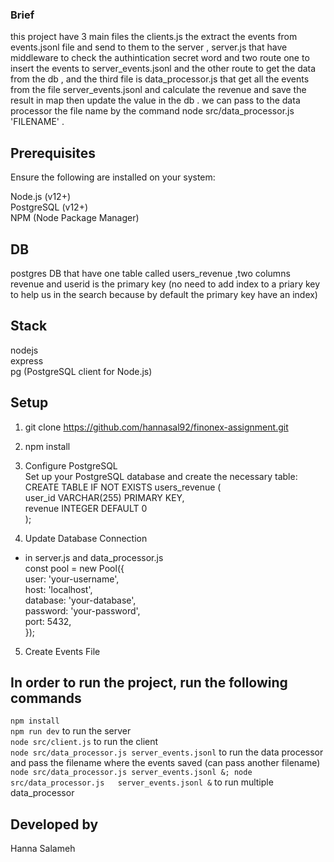 ### Brief
this project have 3 main files the clients.js the extract the events from events.jsonl file and send to them to the server , server.js that have middleware to check the authintication secret word and two route one to insert the events to server_events.jsonl and the other route to get the data from the db , and the third file is data_processor.js that get all the events from the file server_events.jsonl and calculate the revenue and save the result in map then update the value in the db . we can pass to the data processor the file name by the command node src/data_processor.js 'FILENAME' .

## Prerequisites
Ensure the following are installed on your system:

Node.js (v12+)  
PostgreSQL (v12+)  
NPM (Node Package Manager)  

## DB 
postgres DB that have one table called users_revenue ,two columns revenue and userid is the primary key (no need to add index to a priary key to help us in the search because by default the primary key have an index)

## Stack
nodejs  
express  
pg (PostgreSQL client for Node.js)  

## Setup
1. git clone https://github.com/hannasal92/finonex-assignment.git

2. npm install

3. Configure PostgreSQL  
Set up your PostgreSQL database and create the necessary table:  
CREATE TABLE IF NOT EXISTS users_revenue (  
    user_id VARCHAR(255) PRIMARY KEY,  
    revenue INTEGER DEFAULT 0  
);



4. Update Database Connection   
 - in server.js and data_processor.js  
const pool = new Pool({  
  user: 'your-username',         
  host: 'localhost',  
  database: 'your-database',   
  password: 'your-password',  
  port: 5432,  
});

5. Create Events File

## In order to run the project, run the following commands
`npm install`  
`npm run dev` to run the server  
`node src/client.js` to run the client  
`node src/data_processor.js server_events.jsonl` to run the data processor and pass the filename where the events saved (can pass another filename)  
`node src/data_processor.js server_events.jsonl &; node src/data_processor.js   server_events.jsonl &` to run multiple data_processor  

## Developed by
Hanna Salameh

